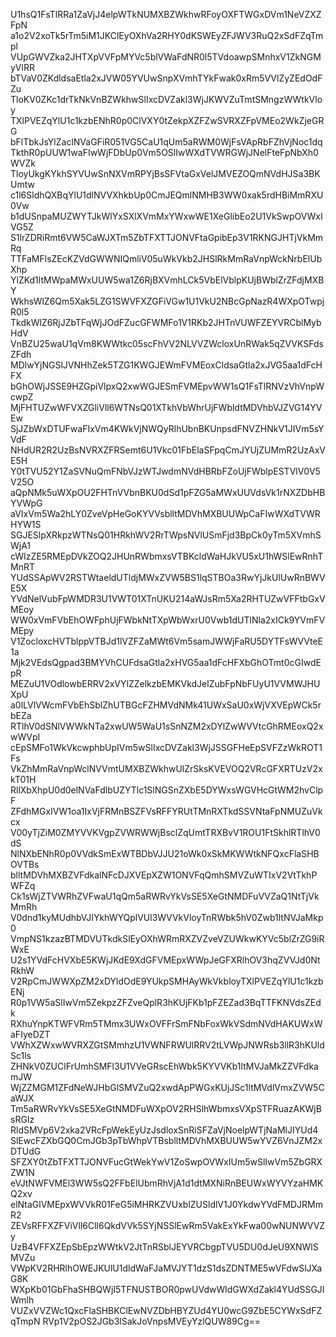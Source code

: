 U1hsQ1FsTlRRa1ZaVjJ4elpWTkNUMXBZWkhwRFoyOXFTWGxDVm1NeVZXZFpN
a1o2V2xoTk5rTm5iM1JKClEyOXhVa2RHY0dKSWEyZFJWV3RuQ2xSdFZqTmpl
VUpGWVZka2JHTXpVVFpMYVc5blVWaFdNR0l5TVdoawpSMnhxV1ZkNGMyVlRR
bTVaV0ZKdldsaEtla2xJVW05YVUwSnpXVmhTYkFwak0xRm5VVlZyZEdOdFZu
TloKV0ZKc1drTkNkVnBZWkhwSlIxcDVZakl3WjJKWVZuTmtSMngzWWtkVloy
TXlPVEZqYlU1c1kzbENhR0p0ClVXY0tZekpXZFZwSVRXZFpVMEo2WkZjeGRG
bFlTbkJsYlZaclNVaGFiR051VG5CaU1qUm5aRWM0WjFsVApRbFZhVjNoc1dq
TkthR0pUUW1waFIwWjFDbUp0Vm5OSlIwWXdTVWRGWjJNelFteFpNbXh0WVZk
TloyUkgKYkhSYVUwSnNXVmRPYjBsSFVtaGxVelJMVEZOQmNVdHJSa3BKUmtw
c1l6SldhQXBqYlU1dlNVVXhkbUp0CmJEQmlNMHB3WW0xak5rdHBiMmRXU0Vw
b1dUSnpaMUZWYTJkWlYxSXlXVmMxYWxwWE1XeGlibEo2U1VkSwpOVWxIVG5Z
S1lrZDRiRmt6VW5CaWJXTm5ZbTFXTTJONVFtaGpibEp3V1RKNGJHTjVkMmRq
TTFaMFlsZEcKZVdGWWNIQmliV05uWkVkb2JHSlRkMmRaVnpWckNrbElUbXhp
YlZKd1ltMWpaMWxUUW5wa1Z6RjBXVmhLCk5VbElVblpKUjBWblZrZFdjMXBY
WkhsWlZ6Qm5Xak5LZG1SWVFXZGFiVGw1U1VkU2NBcGpNazR4WXpOTwpjR0l5
TkdkWlZ6RjJZbTFqWjJOdFZucGFWMFo1V1RKb2JHTnVUWFZEYVRCblMybHdV
VnBZU25waU1qVm8KWWtkc05scFhVV2NLVVZWcloxUnRWak5qZVVKSFdsZFdh
MDlwYjNGSlJVNHhZek5TZG1KWGJEWmFVMEoxCldsaGtla2xJVG5aa1dFcHFX
bGhOWjJSSE9HZGpiVlpxQ2xwWGJESmFVMEpvWW1sQ1FsTlRNVzVhVnpWcwpZ
MjFHTUZwWFVXZGliVll6WTNsQ01XTkhVbWhrUjFWbldtMDVhbVJZVG14YVEw
SjJZbWxDTUFwaFIxVm4KWkVjNWQyRlhUbnBKUnpsdFNVZHNkV1JIVm5sYVdF
NHdUR2R2UzBsNVRXZFRSemt6U1Vkc01FbElaSFpqCmJYUjZUMmR2UzAxVE5H
Y0tTVU52Y1ZaSVNuQmFNbVJzWTJwdmNVdHBRbFZoUjFWblpESTVlV0V5V25O
aQpNMk5uWXpOU2FHTnVVbnBKU0dSd1pFZG5aMWxUUVdsVk1rNXZDbHBYVWpG
aVIxVm5Wa2hLY0ZveVpHeGoKYVVsblltMDVhMXBUUWpCaFIwWXdTVWRHYW1S
SGJESlpXRkpzWTNsQ01HRkhWV2RrTWpsNVlUSmFjd3BpCk0yTm5XVmhSWjA1
cWIzZE5RMEpDVkZOQ2JHUnRWbmxsVTBKcldWaHJkVU5xU1hWSlEwRnhTMnRT
YUdSSApWV2RSTWtaeldUTldjMWxZVW5BS1lqSTBOa3RwYjJkUlUwRnBWVE5X
YVdNelVubFpWMDR3U1VWT01XTnUKU214aWJsRm5Xa2RHTUZwVFFtbGxVMEoy
WW0xVmFVbEhOWFphUjFWbkNtTXpWbWxrU0Vwb1dUTlNla2xICk9YVmFVMEpy
V1ZocloxcHVTblppVTBJd1lVZFZaMWt6Vm5samJWWjFaRU5DYTFsWVVteE1a
Mjk2VEdsQgpad3BMYVhCUFdsaGtla2xHVG5aa1dFcHFXbGhOTmt0cGIwdEpR
MEZuU1VOdlowbERRV2xVYlZZelkzbEMKVkdJelZubFpNbFUyU1VVMWJHUXpU
a0lLVlVWcmFVbEhSblZhUTBGcFZHMVdNMk41UWxSaU0xWjVXVEpWCk5rbEZa
RTlhV0dSNlVWWkNTa2xwUW5WaU1sSnNZM2xDYlZwWVVtcGhRMEoxQ2xwWVpI
cEpSMFo1WkVkcwphbUpIVm5wSlIxcDVZakl3WjJSSGFHeEpSVFZzWkROT1Fs
VkZhMmRaVnpWclNVVmtUMXBZWkhwUlZrSksKVEVOQ2VRcGFXRTUzV2xkT01H
RllXbXhpU0d0elNVaFdlbUZYTlc1SlNGSnZXbE5DYWxsWGVHcGtWM2hvClpF
ZFdhMGxIVW1oa1IxVjFRMnBSZFVsRFFYRUtTMnRXTkdSSVNtaFpNMUZuVkcx
V00yTjZiM0ZMYVVKVgpZVWRWWjBsclZqUmtTRXBvV1ROU1FtSkhlRTlhV0dS
NlNXbENhR0p0VVdkSmExWTBDbVJJU21oWk0xSkMKWWtkNFQxcFlaSHBOVTBs
blltMDVhMXBZVFdkalNFcDJXVEpXZW1ONVFqQmhSMVZuWTIxV2VtTkhPWFZq
Ck1sWjZTVWRhZVFwaU1qQm5aRWRvYkVsSE5XeGtNMDFuVVZaQ1NtTjVkMmRh
V0dnd1kyMUdhbVJIYkhWYQplVUl3WVVkVloyTnRWbk5hV0Zwb1ltNVJaMkp0
VmpNS1kzazBTMDVUTkdkSlEyOXhWRmRXZVZveVZUWkwKYVc5blZrZG9iRWxE
U2s1YVdFcHVXbE5KWjJKdE9XdGFVMEpxWWpJeGFXRlhOV3hqZVVJd0NtRkhW
V2RpCmJWWXpZM2xDYldOdE9YUkpSMHAyWkVkbloyTXlPVEZqYlU1c1kzbENj
R0p1VW5aSlIwVm5ZekpzZFZveQplR3hKUjFKb1pFZEZad3BqTTFKNVdsZEdk
RXhuYnpKTWFVRm5TMmx3UWxOVFFrSmFNbFoxWkVSdmNVdHAKUWxWaFIyeDZT
VWhXZWxwWVRXZGtSMmhzU1VWNFRWUlRRV2tLVWpJNWRsb3llR3hKUldSc1ls
ZHNkV0ZUClFrUmhSMFl3U1VVeGRscEhWbk5KYVVKb1ltMVJaMkZZVFdkamJW
WjZZMGM1ZFdNeWJHbGlSMVZuQ2xwdApPWGxKUjJSc1ltMVdlVmxZVW5CaWJX
Tm5aRWRvYkVsSE5XeGtNMDFuWXpOV2RHSlhWbmxsVXpSTFRuazAKWjBsRGIz
RldSMVp6V2xka2VRcFpWekEyUzJsdloxSnRiSFZaVjNoelpWTjNaMlJIYUd4
SlEwcFZXbGQ0CmJGb3pTbWhpVTBsblltMDVhMXBUUW5wYVZ6VnJZM2xDTUdG
SFZXY0tZbTFXTTJONVFucGtWekYwV1ZoSwpOVWxIUm5wSlIwVm5ZbGRXZW1N
eVJtNWFVMEl3WW5sQ2FFbElUbmRhVjA1d1dtMXNiRnBEUWxWYVYzaHMKQ2xv
elNtaGlVMEpxWVVkR01FeG5iMHRKZVUxblZUSldlV1J0YkdwYVdFMDJRMmR2
ZEVsRFFXZFViVll6Cll6QkdVVk5SYjNSSlEwRm5VakExYkFwa00wNUNWVVZy
UzB4VFFXZEpSbEpzWWtkV2JtTnRSblJEYVRCbgpTVU5DU0dJeU9XNWlSMVZu
VWpKV2RHRlhOWEJKUlU1dldWaFJaMVJYT1dzS1dsZDNTME5wVFdwSlJXaG8K
WXpKb01GbFhaSHBQWjI5TFNUSTBOR0pwUVdwWldGWXdZakl4YUdSSGJIWmlh
VUZxVVZWc1QxcFlaSHBKClEwNVZDbHBYZUd4YU0wcG9ZbE5CYWxSdFZqTmpN
RVp1V2pOS2JGb3lSakJoVnpsMVEyYzlQUW89Cg==
